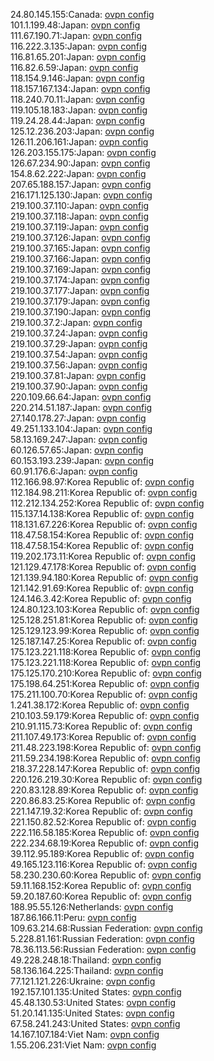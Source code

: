 24.80.145.155:Canada: [ovpn config](vpn/24_80_145_155.ovpn)  
101.1.199.48:Japan: [ovpn config](vpn/101_1_199_48.ovpn)  
111.67.190.71:Japan: [ovpn config](vpn/111_67_190_71.ovpn)  
116.222.3.135:Japan: [ovpn config](vpn/116_222_3_135.ovpn)  
116.81.65.201:Japan: [ovpn config](vpn/116_81_65_201.ovpn)  
116.82.6.59:Japan: [ovpn config](vpn/116_82_6_59.ovpn)  
118.154.9.146:Japan: [ovpn config](vpn/118_154_9_146.ovpn)  
118.157.167.134:Japan: [ovpn config](vpn/118_157_167_134.ovpn)  
118.240.70.11:Japan: [ovpn config](vpn/118_240_70_11.ovpn)  
119.105.18.183:Japan: [ovpn config](vpn/119_105_18_183.ovpn)  
119.24.28.44:Japan: [ovpn config](vpn/119_24_28_44.ovpn)  
125.12.236.203:Japan: [ovpn config](vpn/125_12_236_203.ovpn)  
126.11.206.161:Japan: [ovpn config](vpn/126_11_206_161.ovpn)  
126.203.155.175:Japan: [ovpn config](vpn/126_203_155_175.ovpn)  
126.67.234.90:Japan: [ovpn config](vpn/126_67_234_90.ovpn)  
154.8.62.222:Japan: [ovpn config](vpn/154_8_62_222.ovpn)  
207.65.188.157:Japan: [ovpn config](vpn/207_65_188_157.ovpn)  
216.171.125.130:Japan: [ovpn config](vpn/216_171_125_130.ovpn)  
219.100.37.110:Japan: [ovpn config](vpn/219_100_37_110.ovpn)  
219.100.37.118:Japan: [ovpn config](vpn/219_100_37_118.ovpn)  
219.100.37.119:Japan: [ovpn config](vpn/219_100_37_119.ovpn)  
219.100.37.126:Japan: [ovpn config](vpn/219_100_37_126.ovpn)  
219.100.37.165:Japan: [ovpn config](vpn/219_100_37_165.ovpn)  
219.100.37.166:Japan: [ovpn config](vpn/219_100_37_166.ovpn)  
219.100.37.169:Japan: [ovpn config](vpn/219_100_37_169.ovpn)  
219.100.37.174:Japan: [ovpn config](vpn/219_100_37_174.ovpn)  
219.100.37.177:Japan: [ovpn config](vpn/219_100_37_177.ovpn)  
219.100.37.179:Japan: [ovpn config](vpn/219_100_37_179.ovpn)  
219.100.37.190:Japan: [ovpn config](vpn/219_100_37_190.ovpn)  
219.100.37.2:Japan: [ovpn config](vpn/219_100_37_2.ovpn)  
219.100.37.24:Japan: [ovpn config](vpn/219_100_37_24.ovpn)  
219.100.37.29:Japan: [ovpn config](vpn/219_100_37_29.ovpn)  
219.100.37.54:Japan: [ovpn config](vpn/219_100_37_54.ovpn)  
219.100.37.56:Japan: [ovpn config](vpn/219_100_37_56.ovpn)  
219.100.37.81:Japan: [ovpn config](vpn/219_100_37_81.ovpn)  
219.100.37.90:Japan: [ovpn config](vpn/219_100_37_90.ovpn)  
220.109.66.64:Japan: [ovpn config](vpn/220_109_66_64.ovpn)  
220.214.51.187:Japan: [ovpn config](vpn/220_214_51_187.ovpn)  
27.140.178.27:Japan: [ovpn config](vpn/27_140_178_27.ovpn)  
49.251.133.104:Japan: [ovpn config](vpn/49_251_133_104.ovpn)  
58.13.169.247:Japan: [ovpn config](vpn/58_13_169_247.ovpn)  
60.126.57.65:Japan: [ovpn config](vpn/60_126_57_65.ovpn)  
60.153.193.239:Japan: [ovpn config](vpn/60_153_193_239.ovpn)  
60.91.176.6:Japan: [ovpn config](vpn/60_91_176_6.ovpn)  
112.166.98.97:Korea Republic of: [ovpn config](vpn/112_166_98_97.ovpn)  
112.184.98.211:Korea Republic of: [ovpn config](vpn/112_184_98_211.ovpn)  
112.212.134.252:Korea Republic of: [ovpn config](vpn/112_212_134_252.ovpn)  
115.137.14.138:Korea Republic of: [ovpn config](vpn/115_137_14_138.ovpn)  
118.131.67.226:Korea Republic of: [ovpn config](vpn/118_131_67_226.ovpn)  
118.47.58.154:Korea Republic of: [ovpn config](vpn/118_47_58_154.ovpn)  
118.47.58.154:Korea Republic of: [ovpn config](vpn/118_47_58_154.ovpn)  
119.202.173.11:Korea Republic of: [ovpn config](vpn/119_202_173_11.ovpn)  
121.129.47.178:Korea Republic of: [ovpn config](vpn/121_129_47_178.ovpn)  
121.139.94.180:Korea Republic of: [ovpn config](vpn/121_139_94_180.ovpn)  
121.142.91.69:Korea Republic of: [ovpn config](vpn/121_142_91_69.ovpn)  
124.146.3.42:Korea Republic of: [ovpn config](vpn/124_146_3_42.ovpn)  
124.80.123.103:Korea Republic of: [ovpn config](vpn/124_80_123_103.ovpn)  
125.128.251.81:Korea Republic of: [ovpn config](vpn/125_128_251_81.ovpn)  
125.129.123.99:Korea Republic of: [ovpn config](vpn/125_129_123_99.ovpn)  
125.187.147.25:Korea Republic of: [ovpn config](vpn/125_187_147_25.ovpn)  
175.123.221.118:Korea Republic of: [ovpn config](vpn/175_123_221_118.ovpn)  
175.123.221.118:Korea Republic of: [ovpn config](vpn/175_123_221_118.ovpn)  
175.125.170.210:Korea Republic of: [ovpn config](vpn/175_125_170_210.ovpn)  
175.198.64.251:Korea Republic of: [ovpn config](vpn/175_198_64_251.ovpn)  
175.211.100.70:Korea Republic of: [ovpn config](vpn/175_211_100_70.ovpn)  
1.241.38.172:Korea Republic of: [ovpn config](vpn/1_241_38_172.ovpn)  
210.103.59.179:Korea Republic of: [ovpn config](vpn/210_103_59_179.ovpn)  
210.91.115.73:Korea Republic of: [ovpn config](vpn/210_91_115_73.ovpn)  
211.107.49.173:Korea Republic of: [ovpn config](vpn/211_107_49_173.ovpn)  
211.48.223.198:Korea Republic of: [ovpn config](vpn/211_48_223_198.ovpn)  
211.59.234.198:Korea Republic of: [ovpn config](vpn/211_59_234_198.ovpn)  
218.37.228.147:Korea Republic of: [ovpn config](vpn/218_37_228_147.ovpn)  
220.126.219.30:Korea Republic of: [ovpn config](vpn/220_126_219_30.ovpn)  
220.83.128.89:Korea Republic of: [ovpn config](vpn/220_83_128_89.ovpn)  
220.86.83.25:Korea Republic of: [ovpn config](vpn/220_86_83_25.ovpn)  
221.147.19.32:Korea Republic of: [ovpn config](vpn/221_147_19_32.ovpn)  
221.150.82.52:Korea Republic of: [ovpn config](vpn/221_150_82_52.ovpn)  
222.116.58.185:Korea Republic of: [ovpn config](vpn/222_116_58_185.ovpn)  
222.234.68.19:Korea Republic of: [ovpn config](vpn/222_234_68_19.ovpn)  
39.112.95.189:Korea Republic of: [ovpn config](vpn/39_112_95_189.ovpn)  
49.165.123.116:Korea Republic of: [ovpn config](vpn/49_165_123_116.ovpn)  
58.230.230.60:Korea Republic of: [ovpn config](vpn/58_230_230_60.ovpn)  
59.11.168.152:Korea Republic of: [ovpn config](vpn/59_11_168_152.ovpn)  
59.20.187.60:Korea Republic of: [ovpn config](vpn/59_20_187_60.ovpn)  
188.95.55.126:Netherlands: [ovpn config](vpn/188_95_55_126.ovpn)  
187.86.166.11:Peru: [ovpn config](vpn/187_86_166_11.ovpn)  
109.63.214.68:Russian Federation: [ovpn config](vpn/109_63_214_68.ovpn)  
5.228.81.161:Russian Federation: [ovpn config](vpn/5_228_81_161.ovpn)  
78.36.113.56:Russian Federation: [ovpn config](vpn/78_36_113_56.ovpn)  
49.228.248.18:Thailand: [ovpn config](vpn/49_228_248_18.ovpn)  
58.136.164.225:Thailand: [ovpn config](vpn/58_136_164_225.ovpn)  
77.121.121.226:Ukraine: [ovpn config](vpn/77_121_121_226.ovpn)  
192.157.101.135:United States: [ovpn config](vpn/192_157_101_135.ovpn)  
45.48.130.53:United States: [ovpn config](vpn/45_48_130_53.ovpn)  
51.20.141.135:United States: [ovpn config](vpn/51_20_141_135.ovpn)  
67.58.241.243:United States: [ovpn config](vpn/67_58_241_243.ovpn)  
14.167.107.184:Viet Nam: [ovpn config](vpn/14_167_107_184.ovpn)  
1.55.206.231:Viet Nam: [ovpn config](vpn/1_55_206_231.ovpn)  
